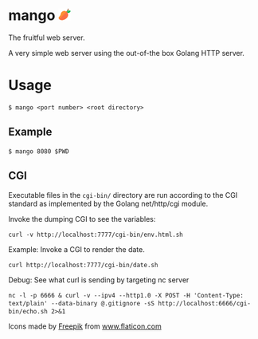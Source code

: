 # mango ![](mango.png)

The fruitful web server.

A very simple web server using the out-of-the box Golang HTTP server. 

# Usage

```
$ mango <port number> <root directory>
```

## Example

```
$ mango 8080 $PWD
```

## CGI

Executable files in the `cgi-bin/` directory are run according to the CGI standard as implemented
by the Golang net/http/cgi module.

Invoke the dumping CGI to see the variables:
```
curl -v http://localhost:7777/cgi-bin/env.html.sh
```

Example: Invoke a CGI to render the date.
```
curl http://localhost:7777/cgi-bin/date.sh
```

Debug: See what curl is sending by targeting nc server
```
nc -l -p 6666 & curl -v --ipv4 --http1.0 -X POST -H 'Content-Type: text/plain' --data-binary @.gitignore -sS http://localhost:6666/cgi-bin/echo.sh 2>&1
```


Icons made by <a href="https://www.flaticon.com/authors/freepik" title="Freepik">Freepik</a> from <a href="https://www.flaticon.com/" title="Flaticon"> www.flaticon.com</a>

